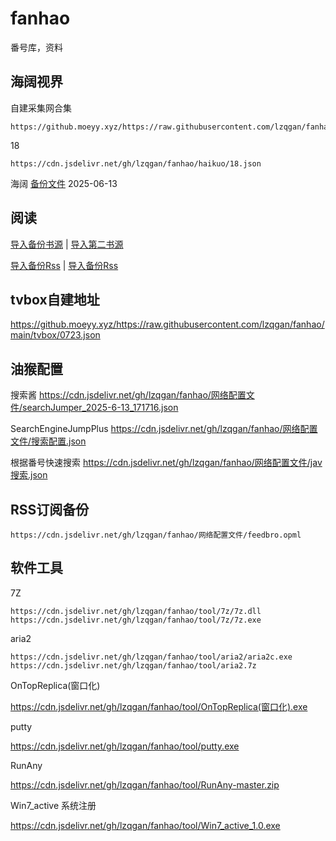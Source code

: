 # fanhao
番号库，资料


## 海阔视界 
自建采集网合集
```
https://github.moeyy.xyz/https://raw.githubusercontent.com/lzqgan/fanhao/main/haikuo/zdceshi.json
```
18
```
https://cdn.jsdelivr.net/gh/lzqgan/fanhao/haikuo/18.json
```

海阔 [备份文件](https://cdn.jsdelivr.net/gh/lzqgan/fanhao/haikuo/hikerV8.63.zip) 2025-06-13

## 阅读

[导入备份书源](legado://import/bookSource?src=https://cdn.jsdelivr.net/gh/lzqgan/fanhao/yuedu/bookSource.json) |
[导入第二书源](legado://import/bookSource?src=https://cdn.jsdelivr.net/gh/lzqgan/fanhao/yuedu/bookSource.json) 

[导入备份Rss](legado://import/rssSource?src=https://cdn.jsdelivr.net/gh/lzqgan/fanhao/yuedu/exportRssSource.json)  |
[导入备份Rss](legado://import/rssSource?src=https://cdn.jsdelivr.net/gh/lzqgan/fanhao/yuedu/shareRssSource.json)



## tvbox自建地址
https://github.moeyy.xyz/https://raw.githubusercontent.com/lzqgan/fanhao/main/tvbox/0723.json


## 油猴配置
搜索酱
https://cdn.jsdelivr.net/gh/lzqgan/fanhao/网络配置文件/searchJumper_2025-6-13_171716.json

SearchEngineJumpPlus
https://cdn.jsdelivr.net/gh/lzqgan/fanhao/网络配置文件/搜索配置.json

根据番号快速搜索
https://cdn.jsdelivr.net/gh/lzqgan/fanhao/网络配置文件/jav搜索.json

## RSS订阅备份
```
https://cdn.jsdelivr.net/gh/lzqgan/fanhao/网络配置文件/feedbro.opml
```


## 软件工具
7Z
```
https://cdn.jsdelivr.net/gh/lzqgan/fanhao/tool/7z/7z.dll
https://cdn.jsdelivr.net/gh/lzqgan/fanhao/tool/7z/7z.exe
```
aria2
```
https://cdn.jsdelivr.net/gh/lzqgan/fanhao/tool/aria2/aria2c.exe
https://cdn.jsdelivr.net/gh/lzqgan/fanhao/tool/aria2.7z
```
OnTopReplica(窗口化)

https://cdn.jsdelivr.net/gh/lzqgan/fanhao/tool/OnTopReplica(窗口化).exe

putty

https://cdn.jsdelivr.net/gh/lzqgan/fanhao/tool/putty.exe

RunAny

https://cdn.jsdelivr.net/gh/lzqgan/fanhao/tool/RunAny-master.zip

Win7_active 系统注册

https://cdn.jsdelivr.net/gh/lzqgan/fanhao/tool/Win7_active_1.0.exe